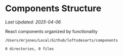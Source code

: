 # Components Structure

*Last Updated: 2025-04-06*

React components organized by functionality

```
/Users/mrjones/Local/Github/loftsdesarts/components

0 directories, 0 files

```
